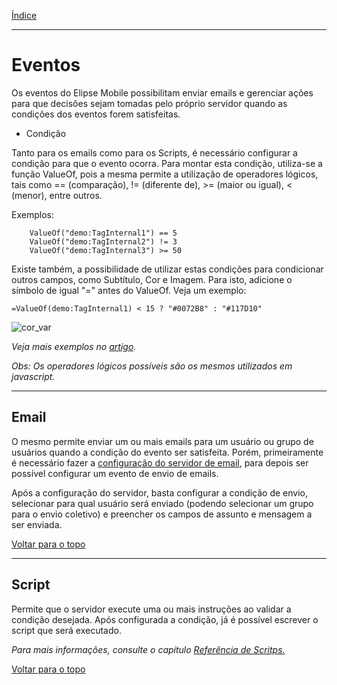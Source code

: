 [Índice](README.md#manual-elipse-mobile)

________________________________________

# Eventos

Os eventos do Elipse Mobile possibilitam enviar emails e gerenciar ações para que decisões sejam tomadas pelo próprio servidor quando as condições dos eventos forem satisfeitas.

* Condição

Tanto para os emails como para os Scripts, é necessário configurar a condição para que o evento ocorra. Para montar esta condição, utiliza-se a função ValueOf, pois a mesma permite a utilização de operadores lógicos, tais como == (comparação), != (diferente de), >= (maior ou igual), < (menor), entre outros. 

Exemplos:
```
	ValueOf("demo:TagInternal1") == 5
	ValueOf("demo:TagInternal2") != 3
	ValueOf("demo:TagInternal3") >= 50
```

Existe também, a possibilidade de utilizar estas condições para condicionar outros campos, como Subtítulo, Cor e Imagem. Para isto, adicione o símbolo de igual "=" antes do ValueOf. Veja um exemplo:

```
=ValueOf(demo:TagInternal1) < 15 ? "#0072B8" : "#117D10"
```

![cor_var](https://cloud.githubusercontent.com/assets/26389485/24657913/79ff0bce-191e-11e7-8578-4212120a2587.png)

*Veja mais exemplos no [artigo](https://forum.elipse.com.br/t/expressoes-no-elipse-mobile/823).*

*Obs: Os operadores lógicos possíveis são os mesmos utilizados em javascript.*

________________________________________

## Email

O mesmo permite enviar um ou mais emails para um usuário ou grupo de usuários quando a condição do evento ser satisfeita. Porém, primeiramente é necessário fazer a [configuração do servidor de email](config_app.md#servidor-de-e-mails), para depois ser possível configurar um evento de envio de emails. 

Após a configuração do servidor, basta configurar a condição de envio, selecionar para qual usuário será enviado (podendo selecionar um grupo para o envio coletivo)  e preencher os campos de assunto e mensagem a ser enviada.

[Voltar para o topo](events.md)

________________________________________

## Script

Permite que o servidor execute uma ou mais instruções ao validar a condição desejada.
	Após configurada a condição, já é possível escrever o script que será executado.

*Para mais informações, consulte o capítulo [Referência de Scritps.](scripts.md)*

[Voltar para o topo](events.md)

